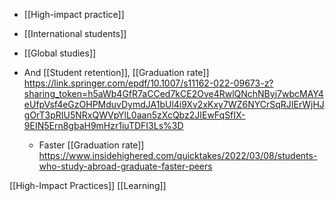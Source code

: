   - [[High-impact practice]]
  - [[International students]]
  - [[Global studies]]

  - And [[Student retention]],  [[Graduation rate]]
    https://link.springer.com/epdf/10.1007/s11162-022-09673-z?sharing_token=h5aWb4GfR7aCCed7kCE2Ove4RwlQNchNByi7wbcMAY4eUfpVsf4eGzOHPMduvDymdJA1bUl4i9Xv2xKxy7WZ6NYCrSqRJIErWjHJgOrT3pRIU5NRxQWVpYlL0aan5zXcQbz2JIEwFqSfIX-9EIN5Ern8gbaH9mHzr1iuTDFI3Ls%3D
      - Faster [[Graduation rate]]
        https://www.insidehighered.com/quicktakes/2022/03/08/students-who-study-abroad-graduate-faster-peers

[[High-Impact Practices]]
[[Learning]]